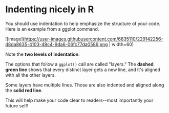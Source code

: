 # Indenting nicely in R #

You should use indentation to help emphasize the structure of your code. Here is an example from a ggplot command.

![image](https://user-images.githubusercontent.com/6835110/229142256-d8da8635-4103-48c4-9da6-06fc77da0589.png | width=60)

Note the **two levels of indentation**.

The options that follow a `ggplot()` call are called "layers." The **dashed green line** shows that every distinct layer gets a new line, and it's aligned with all the other layers.

Some layers have multiple lines. Those are also indented and aligned along the **solid red line**. 

This will help make your code clear to readers--most importantly your future self!
